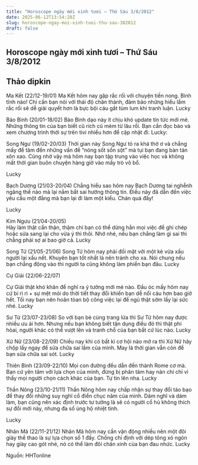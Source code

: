 ```yaml
---
title: "Horoscope ngày mới xinh tươi – Thứ Sáu 3/8/2012"
date: 2025-06-12T13:54:28Z
slug: horoscope-ngay-moi-xinh-tuoi-thu-sau-382012
draft: false
---
```


## Horoscope ngày mới xinh tươi – Thứ Sáu 3/8/2012

## Thảo dipkin

Ma Kết (22/12-19/01)
Ma Kết hôm nay gặp rắc rối với chuyện tiền nong. Bình tĩnh nào! Chỉ cần bạn nói với thái độ chân thành, đảm bảo những hiểu lầm rắc rối sẽ dễ giải quyết hơn là bực bội cáu gắt tùm lum khi tranh luận.
Lucky 
 
 
Bảo Bình (20/01-18/02) 
Bảo Bình dạo này ít chịu khó update tin tức mới mẻ. Những thông tin của bạn biết cũ rích cũ mèm từ lâu rồi. Bạn cần đọc báo và xem chương trình thời sự trên tivi nhiều hơn để cập nhật đi. 
Lucky: 
 

 
  Song Ngư (19/02-20/03)
Thời gian này Song Ngư tỏ ra khá thờ ơ và chẳng mấy để tâm đến những vấn đề “nóng sốt sồn sột” mà tụi bạn đang bàn tán xôn xao. Cũng nhờ vậy mà hôm nay bạn tập trung vào việc học và không mất thời gian buôn chuyện hàng giờ vào mấy trò vô bổ.

Lucky 
 
 
Bạch Dương (21/03-20/04) 
Chẳng hiểu sao hôm nay Bạch Dương tai nghễnh ngãng thế nào mà lại nắm bắt sai hướng thông tin. Điều này đã dẫn đến việc yêu cầu một đằng mà bạn lại đi làm một kiểu. Chán quá đấy!

Lucky 
 
 
  Kim Ngưu (21/04-20/05)  
Hãy làm thật cẩn thận, thậm chí bạn có thể dừng  hẳn mọi việc để ghi chép hoặc sửa sang lại cho vừa ý thì thôi. Nhớ nhé, nếu bạn chẳng làm gì sai thì chẳng phải sợ ai bao giờ cả. 
Lucky 
 
 
Song Tử (21/05-21/06) 
Song Tử hôm nay phải đối mặt với một kẻ vừa xấu người lại xấu nết. Khuyên bạn tốt nhất là nên tránh cho xa. Nói chung nếu bạn chẳng động vào thì người ta cũng không làm phiền bạn đâu. 
Lucky 
 
 
Cự Giải (22/06-22/07) 
 
Cự Giải  thật khó khăn để nghĩ ra ý tưởng mới mẻ nào. Đầu óc mấy hôm nay cứ bí rì rì + sự mệt mỏi do thời tiết thay đổi khiến bạn dễ nổi cáu hơn bao giờ hết. Tối nay bạn nên hoãn tòan bộ công việc lại để ngủ thật sớm lấy lại sức nhé.
Lucky 
 
 
Sư Tử (23/07-23/08)
So với bạn bè cùng trang lứa thì Sư Tử hôm nay được nhiều ưu ái hơn. Nhưng nếu bạn không biết tận dụng điều đó thì thật phí hòai, người khác có thể vượt lên và tranh chỗ của bạn bất cứ lúc nào. 
Lucky 
 
 
Xử Nữ (23/08-22/09) 
Chiều nay khi có bất kì cơ hội nào mở ra thì Xử Nữ hãy chộp lấy ngay để sửa chữa sai lầm của mình. May là thời gian vẫn còn để bạn sửa chữa sai sót. 
Lucky 
 
 
Thiên Bình (23/09-22/10) 
Mọi con đường đều dẫn đến thành Rome cơ mà. Bạn cứ yên tâm với lựa chọn của mình, đừng bị phân tâm hay nản chí chỉ vì thấy mọi người chọn cách khác của bạn. Tự tin lên nha. 
Lucky 
 
 
Thần Nông (23/10-21/11) 
Thần Nông hôm nay chấp nhận sự thay đổi táo bạo để thay đổi những suy nghĩ cổ điển chục năm của mình. Dám nghĩ và dám làm, bạn cũng nên xác định trước tư tưởng là sẽ có người cổ hủ không thích sự đổi mới này, nhưng đa số ủng hộ nhiệt tình. 

Lucky 
 
 
Nhân Mã (22/11-21/12) 
Nhân Mã hôm nay cần vận động nhiều nên một đôi giày thể thao là sự lựa chọn số 1 đấy. Chống chỉ định với dép tông xỏ ngón hay giày cao gót nhé, nó có thể làm đôi chân xinh của bạn đau nhức. 
Lucky 
 
 Nguồn: HHTonline